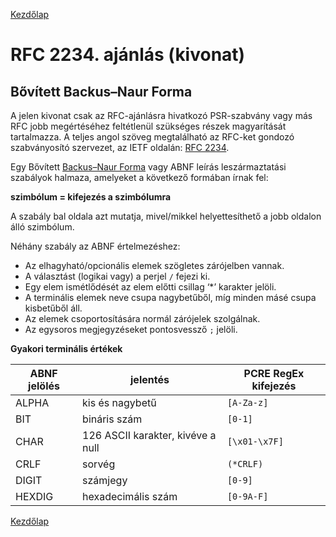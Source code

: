 [Kezdőlap](../README.md)

# RFC 2234. ajánlás (kivonat)

## Bővített Backus–Naur Forma

A jelen kivonat csak az RFC-ajánlásra hivatkozó PSR-szabvány vagy más RFC jobb
megértéséhez feltétlenül szükséges részek magyarítását tartalmazza. A teljes angol
szöveg megtalálható az RFC-ket gondozó szabványosító szervezet, az IETF oldalán:
[RFC 2234](https://tools.ietf.org/html/rfc2234).

Egy Bővített [Backus–Naur Forma](https://hu.wikipedia.org/wiki/Backus%E2%80%93Naur-forma)
vagy ABNF leírás leszármaztatási szabályok halmaza, amelyeket a következő formában
írnak fel:

**szimbólum = kifejezés a szimbólumra**

A szabály bal oldala azt mutatja, mivel/mikkel helyettesíthető a jobb
oldalon álló szimbólum.

Néhány szabály az ABNF értelmezéshez:
* Az elhagyható/opcionális elemek szögletes zárójelben vannak.
* A választást (logikai vagy) a perjel `/` fejezi ki.
* Egy elem ismétlődését az elem előtti csillag ‘*’ karakter jelöli.
* A terminális elemek neve csupa nagybetűből, míg minden másé csupa kisbetűből áll.
* Az elemek csoportosítására normál zárójelek szolgálnak.
* Az egysoros megjegyzéseket pontosvessző `;` jelöli.

**Gyakori terminális értékek**

| ABNF jelölés  |  jelentés       | PCRE RegEx kifejezés  |
|---------------|-----------------|-----------------------|
| ALPHA         | kis és nagybetű | `[A-Za-z]`                |
| BIT           | bináris szám    | `[0-1]`                |
| CHAR          | 126 ASCII karakter, kivéve a null | `[\x01-\x7F]` |
| CRLF          | sorvég          | `(*CRLF)`              |
| DIGIT         | számjegy        | `[0-9]`                   |
| HEXDIG        | hexadecimális szám | `[0-9A-F]`             |


[Kezdőlap](../README.md)
